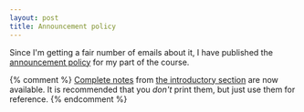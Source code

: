 ```yaml
---
layout: post
title: Announcement policy
---
```


Since I'm getting a fair number of emails about it, I have published the [announcement policy](/announcements.html) for my part of the course.

{% comment %} 
[Complete notes](/materials/intro.handouts.pdf) from [the introductory section](/intro.html) are now available. It is recommended that you _don't_ print them, but just use them for reference.
{% endcomment %} 
